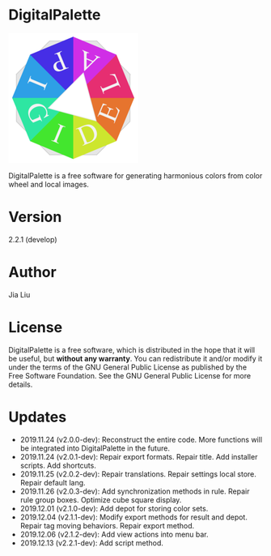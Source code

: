 # DigitalPalette
![Sample app icon](src/main/icons/full/icon_full_256.png)

DigitalPalette is a free software for generating harmonious colors from color wheel and local images.

# Version
2.2.1 (develop)

# Author
Jia Liu

# License
DigitalPalette is a free software, which is distributed in the hope that it will be useful, but **without any warranty**. You can redistribute it and/or modify it under the terms of the GNU General Public License as published by the Free Software Foundation. See the GNU General Public License for more details.

# Updates
* 2019.11.24 (v2.0.0-dev): Reconstruct the entire code. More functions will be integrated into DigitalPalette in the future.
* 2019.11.24 (v2.0.1-dev): Repair export formats. Repair title. Add installer scripts. Add shortcuts.
* 2019.11.25 (v2.0.2-dev): Repair translations. Repair settings local store. Repair default lang.
* 2019.11.26 (v2.0.3-dev): Add synchronization methods in rule. Repair rule group boxes. Optimize cube square display.
* 2019.12.01 (v2.1.0-dev): Add depot for storing color sets.
* 2019.12.04 (v2.1.1-dev): Modify export methods for result and depot. Repair tag moving behaviors. Repair export method.
* 2019.12.06 (v2.1.2-dev): Add view actions into menu bar.
* 2019.12.13 (v2.2.1-dev): Add script method.
